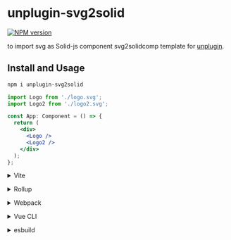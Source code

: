 # unplugin-svg2solid

[![NPM version](https://img.shields.io/npm/v/unplugin-svg2solid?color=a1b858&label=)](https://www.npmjs.com/package/unplugin-svg2solid)

to import svg as Solid-js component
svg2solidcomp template for [unplugin](https://github.com/unjs/unplugin).

## Install and Usage
```bash
npm i unplugin-svg2solid
```

```jsx
import Logo from './logo.svg';
import Logo2 from './logo2.svg';

const App: Component = () => {
  return (
    <div>
      <Logo />
      <Logo2 />
    </div>
  );
};

```
<details>
<summary>Vite</summary><br>

```ts
// vite.config.ts
import svg2solidcomp from 'unplugin-svg2solid/vite'

export default defineConfig({
  plugins: [
    svg2solidcomp({
      /* options */
    }),
  ],
})
```

Example: [`example`](./examples/solid-project/)

<br></details>

<details>
<summary>Rollup</summary><br>

```ts
// rollup.config.js
import svg2solidcomp from 'unplugin-svg2solid/rollup'

export default {
  plugins: [
    svg2solidcomp({
      /* options */
    }),
  ],
}
```

<br></details>

<details>
<summary>Webpack</summary><br>

```ts
// webpack.config.js
module.exports = {
  /* ... */
  plugins: [
    require('unplugin-svg2solid/webpack')({
      /* options */
    }),
  ],
}
```

<br></details>

<details>
<summary>Vue CLI</summary><br>

```ts
// vue.config.js
module.exports = {
  configureWebpack: {
    plugins: [
      require('unplugin-svg2solid/webpack')({
        /* options */
      }),
    ],
  },
}
```

<br></details>

<details>
<summary>esbuild</summary><br>

```ts
// esbuild.config.js
import { build } from 'esbuild'
import svg2solidcomp from 'unplugin-svg2solid/esbuild'

build({
  plugins: [svg2solidcomp()],
})
```

<br></details>
